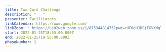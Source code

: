 ```yaml
---
title: Two Card Challenge
description: "   "
presenter: Facilitators
linkCalendar: https://www.google.com/
linkZoom: " https://us02web.zoom.us/j/87534481475?pwd=cUF0dHJDSjFGVXNqTnNiNm9HSC9NUT09"
start: 2022-01-25T18:55:00.000Z
end: 2022-01-25T19:55:00.000Z
phaseNumber: 1
---
```


